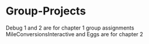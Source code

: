 # Group-Projects
Debug 1 and 2 are for chapter 1 group assignments
MileConversionsInteractive and Eggs are for chapter 2
